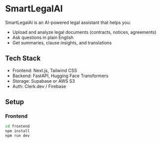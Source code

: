 # SmartLegalAI

SmartLegalAI is an AI-powered legal assistant that helps you:
- Upload and analyze legal documents (contracts, notices, agreements)
- Ask questions in plain English
- Get summaries, clause insights, and translations

## Tech Stack
- Frontend: Next.js, Tailwind CSS
- Backend: FastAPI, Hugging Face Transformers
- Storage: Supabase or AWS S3
- Auth: Clerk.dev / Firebase

## Setup

### Frontend
```bash
cd frontend
npm install
npm run dev
